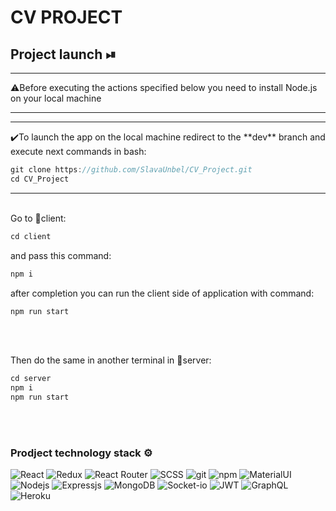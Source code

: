 # CV PROJECT

## Project launch ⏯

<hr />
⚠️Before executing the actions specified below you need to install Node.js on your local machine
<hr />

<hr />
✔️To launch the app on the local machine redirect to the **dev** branch and execute next commands in bash:

```javascript
git clone https://github.com/SlavaUnbel/CV_Project.git
cd CV_Project
```
<hr />

<br/>
Go to 📂client:

```javascript
cd client
```

and pass this command:

```javascript
npm i
```

after completion you can run the client side of application with command: 

```javascript
npm run start
```

<br/>
<br/>

Then do the same in another terminal in 📂server: 

```javascript
cd server
npm i
npm run start
```

<br/>
<br/>

<h3>Prodject technology stack ⚙️</h3>
<p>
  <img alt="React" src="https://img.shields.io/badge/react-%2320232a.svg?style=for-the-badge&logo=react&logoColor=%2361DAFB" />
  <img alt="Redux" src="https://img.shields.io/badge/redux-%23593d88.svg?style=for-the-badge&logo=redux&logoColor=white" />
  <img alt="React Router" src="https://img.shields.io/badge/React_Router-CA4245?style=for-the-badge&logo=react-router&logoColor=white" />
  <img alt="SCSS" src="https://img.shields.io/badge/SASS-hotpink.svg?style=for-the-badge&logo=SASS&logoColor=white" />
  <img alt="git" src="https://img.shields.io/badge/git-%23F05033.svg?style=for-the-badge&logo=git&logoColor=white" />
  <img alt="npm" src="https://img.shields.io/badge/NPM-%23000000.svg?style=for-the-badge&logo=npm&logoColor=white" />
  <img alt="MaterialUI" src="https://img.shields.io/badge/MUI-%230081CB.svg?style=for-the-badge&logo=material-ui&logoColor=white" />
  <img alt="Nodejs" src="https://img.shields.io/badge/node.js-6DA55F?style=for-the-badge&logo=node.js&logoColor=white" />
  <img alt="Expressjs" src="https://img.shields.io/badge/-ExpressJs-F7B93E?style=flat-square&logo=express&logoColor=white" />
  <img alt="MongoDB" src="https://img.shields.io/badge/MongoDB-%234ea94b.svg?style=for-the-badge&logo=mongodb&logoColor=white" />
  <img alt="Socket-io" src="https://img.shields.io/badge/Socket.io-black?style=for-the-badge&logo=socket.io&badgeColor=010101" />
  <img alt="JWT" src="https://img.shields.io/badge/JWT-black?style=for-the-badge&logo=JSON%20web%20tokens" />
  <img alt="GraphQL" src="https://img.shields.io/badge/-GraphQL-E10098?style=for-the-badge&logo=graphql&logoColor=white" />
  <img alt="Heroku" src="https://img.shields.io/badge/heroku-%23430098.svg?style=for-the-badge&logo=heroku&logoColor=white" />
</p>
